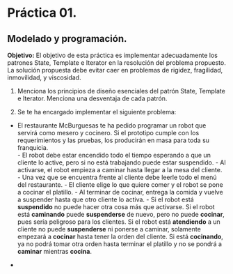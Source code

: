 # Práctica 01.
## Modelado y programación.

**Objetivo:** El objetivo de esta práctica es implementar adecuadamente los patrones State, Template e Iterator en la resolución del problema propuesto. La solución propuesta debe evitar caer en problemas de rigidez, fragilidad, inmovilidad, y viscosidad.

1. Menciona los principios de diseño esenciales del patrón State, Template e Iterator.
Menciona una desventaja de cada patrón.

2. Se te ha encargado implementar el siguiente problema:

* El restaurante McBurguesas te ha pedido programar un robot que servirá como
mesero y cocinero. Si el prototipo cumple con los requerimientos y las pruebas, los
producirán en masa para toda su franquicia.	   
	   - El robot debe estar encendido todo el tiempo esperando a que un cliente lo active, pero si no está trabajando puede estar suspendido.
	   - Al activarse, el robot empieza a caminar hasta llegar a la mesa del cliente.
	   - Una vez que se encuentra frente al cliente debe leerle todo el menú del restaurante.
	   - El cliente elige lo que quiere comer y el robot se pone a cocinar el platillo.
	   - Al terminar de cocinar, entrega la comida y vuelve a suspender hasta que otro cliente lo activa.
	   - Si el robot está **suspendido** no puede hacer otra cosa más que activarse. Si el robot está **caminando** puede **suspenderse** de nuevo, pero no puede **cocinar**, pues sería peligroso para los clientes. Si el robot está **atendiendo** a un cliente no puede **suspenderse** ni ponerse a caminar, solamente empezará a **cocinar** hasta tener la orden del cliente. Si está **cocinando**, ya no podrá tomar otra orden hasta terminar el platillo y no se pondrá a **caminar** mientras **cocina**.

* 

	   
